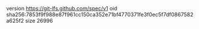 version https://git-lfs.github.com/spec/v1
oid sha256:7853f9f988e87f961cc150ca352e71bf4770371fe3f0ec5f7df0867582a625f2
size 26996
